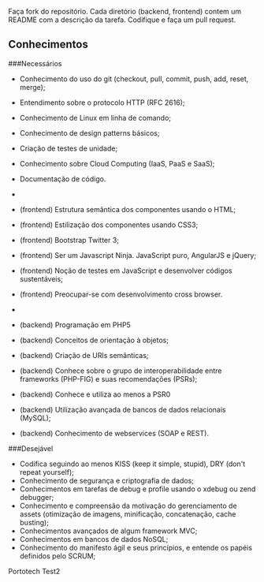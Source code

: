 
Faça fork do repositório. Cada diretório (backend, frontend) contem um README com a descrição da tarefa. Codifique e faça um pull request.

## Conhecimentos

###Necessários

- Conhecimento do uso do git (checkout, pull, commit, push, add, reset, merge);
- Entendimento sobre o protocolo HTTP (RFC 2616);
- Conhecimento de Linux em linha de comando;
- Conhecimento de design patterns básicos;
- Criação de testes de unidade;
- Conhecimento sobre Cloud Computing (IaaS, PaaS e SaaS);
- Documentação de código.

-
- (frontend) Estrutura semântica dos componentes usando o HTML;
- (frontend) Estilização dos componentes usando CSS3;
- (frontend) Bootstrap Twitter 3;
- (frontend) Ser um Javascript Ninja. JavaScript puro, AngularJS e jQuery;
- (frontend) Noção de testes em JavaScript e desenvolver códigos sustentáveis;
- (frontend) Preocupar-se com desenvolvimento cross browser.

-
- (backend) Programação em PHP5 
- (backend) Conceitos de orientação à objetos;
- (backend) Criação de URIs semânticas;
- (backend) Conhece sobre o grupo de interoperabilidade entre frameworks (PHP-FIG) e suas recomendações (PSRs);
- (backend) Conhece e utiliza ao menos a PSR­0
- (backend) Utilização avançada de bancos de dados relacionais (MySQL);
- (backend) Conhecimento de webservices (SOAP e REST).


###Desejável

- Codifica seguindo ao menos KISS (keep it simple, stupid), DRY (don't repeat yourself);
- Conhecimento de segurança e criptografia de dados;
- Conhecimentos em tarefas de debug e profile usando o xdebug ou zend debugger;
- Conhecimento e compreensão da motivação do gerenciamento de assets (otimização de imagens, minificação, concatenação, cache busting);
- Conhecimentos avançados de algum framework MVC;
- Conhecimentos em bancos de dados NoSQL;
- Conhecimento do manifesto ágil e seus princípios, e entende os papéis definidos pelo SCRUM;

Portotech Test2
